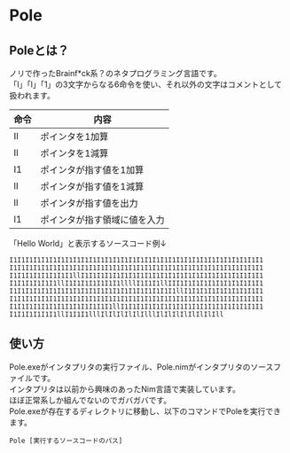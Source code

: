 # Pole
## Poleとは？
ノリで作ったBrainf*ck系？のネタプログラミング言語です。  
「I」「l」「1」の3文字からなる6命令を使い、それ以外の文字はコメントとして扱われます。  

| 命令 | 内容 |
----|---- 
| II | ポインタを1加算 |
| Il | ポインタを1減算 |
| I1 | ポインタが指す値を1加算 |
| lI | ポインタが指す値を1減算 |
| ll | ポインタが指す値を出力 |
| l1 | ポインタが指す領域に値を入力 |

「Hello World」と表示するソースコード例↓
```
I1I1I1I1I1I1I1I1I1I1I1I1I1I1I1I1I1I1I1I1I1I1I1I1I1I1I1I1I1I1I1I1
I1I1I1I1I1I1I1I1I1I1I1I1I1I1I1I1I1I1I1I1I1I1I1I1I1I1I1I1I1I1I1I1
I1I1I1I1I1I1I1I1llI1I1I1I1I1I1I1I1I1I1I1I1I1I1I1I1I1I1I1I1I1I1I1
I1I1I1I1I1I1llI1I1I1I1I1I1I1llllI1I1I1llIII1I1I1I1I1I1I1I1I1I1I1
I1I1I1I1I1I1I1I1I1I1I1I1I1I1I1I1I1I1I1I1I1llI1I1I1I1I1I1I1I1I1I1
I1I1I1I1I1I1I1I1I1I1I1I1I1I1I1I1I1I1I1I1I1I1I1I1I1I1I1I1I1I1I1I1
I1I1I1I1I1I1I1I1I1I1I1I1I1llI1I1I1I1I1I1I1I1I1I1I1I1I1I1I1I1I1I1
I1I1I1I1I1I1llI1I1I1lllIlIlIlIlIlIlllIlIlIlIlIlIlIlIll
```

## 使い方
Pole.exeがインタプリタの実行ファイル、Pole.nimがインタプリタのソースファイルです。  
インタプリタは以前から興味のあったNim言語で実装しています。  
ほぼ正常系しか組んでないのでガバガバです。  
Pole.exeが存在するディレクトリに移動し、以下のコマンドでPoleを実行できます。
```
Pole [実行するソースコードのパス]
```
